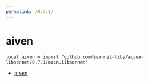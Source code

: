```yaml
---
permalink: /0.7.1/
---
```


# aiven

```jsonnet
local aiven = import "github.com/jsonnet-libs/aiven-libsonnet/0.7.1/main.libsonnet"
```



* [aiven](aiven/index.md)
